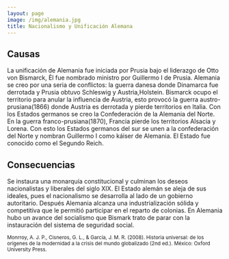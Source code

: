 ```yaml
---
layout: page
image: /img/alemania.jpg
title: Nacionalismo y Unificación Alemana
---
```

## Causas
La unificación de Alemania fue iniciada por Prusia bajo el liderazgo de Otto von Bismarck, Èl fue nombrado ministro por Guillermo I de Prusia. Alemania se creo por una seria de conflictos: la guerra danesa donde Dinamarca fue derrotada y Prusia obtuvo Schleswig y Austria,Holstein. Bismarck ocupo el territorio para anular la influencia de Austria, esto provocó la guerra austro-prusiana(1866) donde Austria es derrotada y pierde territorios en Italia. Con los Estados germanos se creo la Confederación de la Alemania del Norte. En la guerra franco-prusiana(1870), Francia pierde los territorios Alsacia y Lorena. Con esto los Estados germanos del sur se unen a la confederación del Norte y nombran Guillermo I como káiser de Alemania. El Estado fue conocido como el Segundo Reich.

## Consecuencias
Se instaura una monarquía constitucional y culminan los deseos nacionalistas y liberales del siglo XIX. El Estado alemán se aleja de sus ideales, pues el nacionalismo se desarrolla al lado de un gobierno autoritario. Después Alemania alcanza una industrialización sólida y competitiva que le permitió participar en el reparto de colonias. En Alemania hubo un avance del socialismo que Bismark trato de parar con la instauración del sistema de seguridad social.

<small class="bib">
Monrroy, A. J. P., Cisneros, G. L., & García, J. M. R. (2008). Historia universal: de los orígenes de la modernidad a la crisis del mundo globalizado (2nd ed.). México: Oxford University Press.
</small>